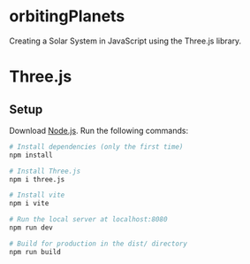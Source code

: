 # orbitingPlanets
Creating a Solar System in JavaScript using the Three.js library.

# Three.js 

## Setup
Download [Node.js](https://nodejs.org/en/download/).
Run the following commands:

``` bash
# Install dependencies (only the first time)
npm install

# Install Three.js
npm i three.js

# Install vite
npm i vite

# Run the local server at localhost:8080
npm run dev

# Build for production in the dist/ directory
npm run build


```


